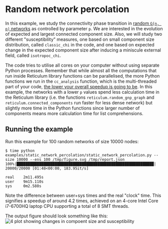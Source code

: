# Random network percolation

In this example, we study the connectivity phase transition in
[random `G(n, p)` networks][gnp] as controlled by parameter `p`. We are
interested in the evolution of expected and largest connected component size.
Also, we will study two different "susceptibility" measures, one based on small
component size distribution, called `classic_chi` in the code, and one based on
expected change in the expected component size after inducing a miniscule
external field, called `isotropoc_chi`.

The code tries to utilise all cores on your computer without using separate
Python processes. Remember that while almost all the computations that run
inside Reticulum library functions can be parallelised, the more Python
functions we run in the `cc_analysis` function, which is the multi-threaded part
of your code, [the lower your overall speedup is going to be][amdahl]. In this
example, the networks with a lower `p` values spend less calculation time in the
Reticulum library (i.e. the functions `reticulum.random_gnp_graph` and
`reticulum.connected_components` run faster for less dense network) but slightly
more time in the Python functions since larger number of components means more
calculation time for list comprehensions.

[gnp]: https://en.wikipedia.org/wiki/Erd%C5%91s%E2%80%93R%C3%A9nyi_model
[amdahl]: https://en.wikipedia.org/wiki/Amdahl%27s_law

## Running the example

Run this example for 100 random networks of size 10000 nodes:
```
$ time python examples/static_network_percolation/static_network_percolation.py --size 10000 --ens 100 /tmp/figure.svg /tmp/report.json
100%|█████████████████████████████████████████████████████████████| 20000/20000 [01:48<00:00, 183.95it/s]

real    2m11.495s
user    9m15.110s
sys     0m2.580s
```

Note the difference between user+sys times and the real "clock" time. This
signifies a speedup of around 4.2 times, achieved on an 4-core Intel Core
i7-6700HQ laptop CPU supporting a total of 8 SMT threads.

The output figure should look something like this:
![4 plot showing changes in compoent size and susceptibility][fig]

[fig]: https://raw.githubusercontent.com/reticulum-network/reticulum-python/main/examples/static_network_percolation/figure.svg
